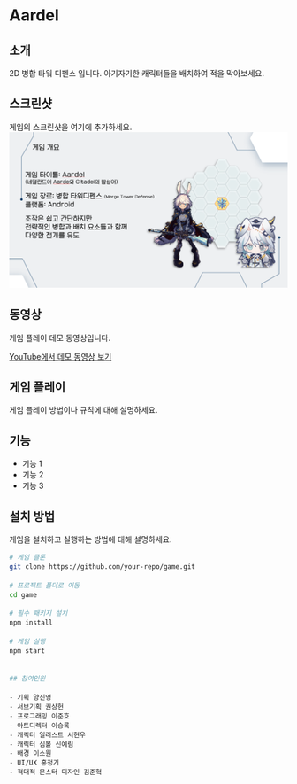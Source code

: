 # Aardel

## 소개
2D 병합 타워 디펜스 입니다. 아기자기한 캐릭터들을 배치하여 적을 막아보세요.

## 스크린샷
게임의 스크린샷을 여기에 추가하세요.
![스크린샷](https://github.com/JunhoLee92/23_2Project/blob/main/Assets/ScreenShot/1703078098_19832889.png)

## 동영상
게임 플레이 데모 동영상입니다.

[YouTube에서 데모 동영상 보기](https://youtu.be/CImKp8mz5OM?si=9x8Mgv2Pp_zxKDLg)

## 게임 플레이
게임 플레이 방법이나 규칙에 대해 설명하세요.

## 기능
- 기능 1
- 기능 2
- 기능 3

## 설치 방법
게임을 설치하고 실행하는 방법에 대해 설명하세요.

```bash
# 게임 클론
git clone https://github.com/your-repo/game.git

# 프로젝트 폴더로 이동
cd game

# 필수 패키지 설치
npm install

# 게임 실행
npm start


## 참여인원

- 기획 양진영
- 서브기획 권상헌
- 프로그래밍 이준호
- 아트디렉터 이승록
- 캐릭터 일러스트 서현우
- 캐릭터 심볼 신예림
- 배경 이소원
- UI/UX 홍정기
- 적대적 몬스터 디자인 김준혁
